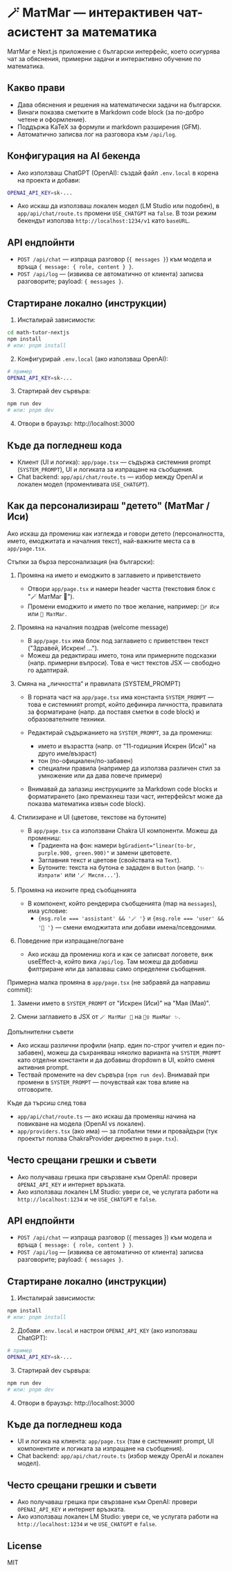 # 🪄 МатМаг — интерактивен чат-асистент за математика

МатМаг е Next.js приложение с български интерфейс, което осигурява чат за обяснения, примерни задачи и интерактивно обучение по математика.

## Какво прави
- Дава обяснения и решения на математически задачи на български.
- Винаги показва сметките в Markdown code block (за по-добро четене и оформление).
- Поддържа KaTeX за формули и markdown разширения (GFM).
- Автоматично записва лог на разговора към `/api/log`.

## Конфигурация на AI бекенда

- Ако използваш ChatGPT (OpenAI): създай файл `.env.local` в корена на проекта и добави:

```bash
OPENAI_API_KEY=sk-...
```

- Ако искаш да използваш локален модел (LM Studio или подобен), в `app/api/chat/route.ts` промени `USE_CHATGPT` на `false`. В този режим бекендът използва `http://localhost:1234/v1` като `baseURL`.

## API ендпойнти
- `POST /api/chat` — изпраща разговор (`{ messages }`) към модела и връща `{ message: { role, content } }`.
- `POST /api/log` — (извиква се автоматично от клиента) записва разговорите; payload: `{ messages }`.

## Стартиране локално (инструкции)

1) Инсталирай зависимости:

```bash
cd math-tutor-nextjs
npm install
# или: pnpm install
```

2) Конфигурирай `.env.local` (ако използваш OpenAI):

```bash
# пример
OPENAI_API_KEY=sk-...
```

3) Стартирай dev сървъра:

```bash
npm run dev
# или: pnpm dev
```

4) Отвори в браузър: http://localhost:3000

## Къде да погледнеш кода
- Клиент (UI и логика): `app/page.tsx` — съдържа системния prompt (`SYSTEM_PROMPT`), UI и логиката за изпращане на съобщения.
- Chat backend: `app/api/chat/route.ts` — избор между OpenAI и локален модел (променливата `USE_CHATGPT`).

## Как да персонализираш "детето" (МатМаг / Иси)

Ако искаш да промениш как изглежда и говори детето (персоналността, името, емоджитата и началния текст), най-важните места са в `app/page.tsx`.

Стъпки за бърза персонализация (на български):

1. Промяна на името и емоджито в заглавието и приветствието

	- Отвори `app/page.tsx` и намери header частта (текстовия блок с "🪄 МатМаг 🌲").
	- Промени емоджито и името по твое желание, например: `🧙‍♂️ Иси` или `🐶 МатМаг`.

2. Промяна на началния поздрав (welcome message)

	- В `app/page.tsx` има блок под заглавието с приветствен текст ("Здравей, Искрен! ...").
	- Можеш да редактираш името, тона или примерните подсказки (напр. примерни въпроси). Това е чист текстов JSX — свободно го адаптирай.

3. Смяна на „личността“ и правилата (SYSTEM_PROMPT)

	- В горната част на `app/page.tsx` има константа `SYSTEM_PROMPT` — това е системният prompt, който дефинира личността, правилата за форматиране (напр. да поставя сметки в code block) и образователните техники.
	- Редактирай съдържанието на `SYSTEM_PROMPT`, за да промениш:
	  - името и възрастта (напр. от "11-годишния Искрен (Иси)" на друго име/възраст)
	  - тон (по-официален/по-забавен)
	  - специални правила (например да използва различен стил за умножение или да дава повече примери)

	- Внимавай да запазиш инструкциите за Markdown code blocks и форматирането (ако премахнеш тази част, интерфейсът може да показва математика извън code block).

4. Стилизиране и UI (цветове, текстове на бутоните)

	- В `app/page.tsx` са използвани Chakra UI компоненти. Можеш да промениш:
	  - Градиента на фон: намери `bgGradient="linear(to-br, purple.900, green.900)"` и замени цветовете.
	  - Заглавния текст и цветове (свойствата на `Text`).
	  - Бутоните: текста на бутона е зададен в `Button` (напр. `'✨ Изпрати'` или `'🪄 Мисля...'`).

5. Промяна на иконите пред съобщенията

	- В компонент, който рендерира съобщенията (map на `messages`), има условие:
	  - `{msg.role === 'assistant' && '🪄 '}` и `{msg.role === 'user' && '🌲 '}` — смени емоджитата или добави имена/псевдоними.

6. Поведение при изпращане/логване

	- Ако искаш да промениш кога и как се записват логовете, виж useEffect-a, който вика `/api/log`. Там можеш да добавиш филтриране или да запазваш само определени съобщения.

Примерна малка промяна в `app/page.tsx` (не забравяй да направиш commit):

1) Замени името в `SYSTEM_PROMPT` от "Искрен (Иси)" на "Мая (Мая)".

2) Смени заглавието в JSX от `🪄 МатМаг 🌲` на `🧙‍♀️ МаяМаг ✨`.

Допълнителни съвети

- Ако искаш различни профили (напр. един по-строг учител и един по-забавен), можеш да съхраняваш няколко варианта на `SYSTEM_PROMPT` като отделни константи и да добавиш dropdown в UI, който сменя активния prompt.
- Тествай промените на dev сървъра (`npm run dev`). Внимавай при промени в `SYSTEM_PROMPT` — почувствай как това влияе на отговорите.

Къде да търсиш след това

- `app/api/chat/route.ts` — ако искаш да променяш начина на повикване на модела (OpenAI vs локален).
- `app/providers.tsx` (ако има) — за глобални теми и провайдъри (тук проектът ползва ChakraProvider директно в `page.tsx`).


## Често срещани грешки и съвети
- Ако получаваш грешка при свързване към OpenAI: провери `OPENAI_API_KEY` и интернет връзката.
- Ако използваш локален LM Studio: увери се, че услугата работи на `http://localhost:1234` и че `USE_CHATGPT` е `false`.

## API ендпойнти
- `POST /api/chat` — изпраща разговор ({ messages }) към модела и връща `{ message: { role, content } }`.
- `POST /api/log` — (извиква се автоматично от клиента) записва разговорите; payload: `{ messages }`.

## Стартиране локално (инструкции)

1) Инсталирай зависимости:

```bash
npm install
# или: pnpm install
```

2) Добави `.env.local` и настрои `OPENAI_API_KEY` (ако използваш ChatGPT):

```bash
# пример
OPENAI_API_KEY=sk-...
```

3) Стартирай dev сървъра:

```bash
npm run dev
# или: pnpm dev
```

4) Отвори в браузър: http://localhost:3000

## Къде да погледнеш кода
- UI и логика на клиента: `app/page.tsx` (там е системният prompt, UI компонентите и логиката за изпращане на съобщения).
- Chat backend: `app/api/chat/route.ts` (избор между OpenAI и локален модел).

## Често срещани грешки и съвети
- Ако получаваш грешка при свързване към OpenAI: провери `OPENAI_API_KEY` и интернет връзката.
- Ако използваш локален LM Studio: увери се, че услугата работи на `http://localhost:1234` и че `USE_CHATGPT` е `false`.

## License

MIT

